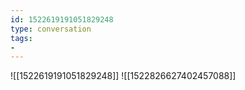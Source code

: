 ```yaml
---
id: 1522619191051829248
type: conversation
tags:
- 
---
```

![[1522619191051829248]]
![[1522826627402457088]]

